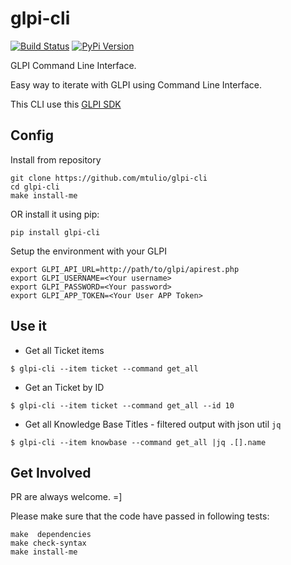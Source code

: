 # glpi-cli

[![Build Status](https://travis-ci.org/mtulio/glpi-cli.svg?branch=master)](https://travis-ci.org/mtulio/glpi-cli)
[![PyPi Version](https://img.shields.io/pypi/v/glpi-cli.svg)](https://pypi.python.org/pypi/glpi-cli)

GLPI Command Line Interface.

Easy way to iterate with GLPI using Command Line Interface.

This CLI use this [GLPI SDK](https://github.com/truly-systems/glpi-sdk-python)

## Config

Install from repository

```
git clone https://github.com/mtulio/glpi-cli
cd glpi-cli
make install-me
```

OR install it using pip:

`pip install glpi-cli`

Setup the environment with your GLPI

```shell
export GLPI_API_URL=http://path/to/glpi/apirest.php
export GLPI_USERNAME=<Your username>
export GLPI_PASSWORD=<Your password>
export GLPI_APP_TOKEN=<Your User APP Token>
```

## Use it

* Get all Ticket items

```shell
$ glpi-cli --item ticket --command get_all
```

* Get an Ticket by ID

```shell
$ glpi-cli --item ticket --command get_all --id 10
```

* Get all Knowledge Base Titles - filtered output with json util `jq`

```shell
$ glpi-cli --item knowbase --command get_all |jq .[].name
```

## Get Involved

PR are always welcome. =]

Please make sure that the code have passed in following tests:

```shell
make  dependencies
make check-syntax
make install-me
```

